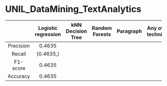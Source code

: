 



# UNIL_DataMining_TextAnalytics

||Logistic regression|kNN Decision Tree|Random Forests|Paragraph|Any other technique|
| :---: | :---: | :---: | :---: | :---: | :---: |
|Precision|0.4635|||||
|Recall|(0.4635,)|||||
|F1-score|0.4635|||||
|Accuracy|0.4635|||||
